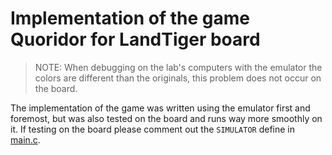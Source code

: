 # Implementation of the game Quoridor for LandTiger board

> NOTE: When debugging on the lab's computers with the emulator the colors are different than the originals, this problem does not occur on the board.

The implementation of the game was written using the emulator first and foremost, but was also tested on the board and runs way more smoothly on it. If testing on the board please comment out the `SIMULATOR` define in [main.c](Quoridor/main.c).
